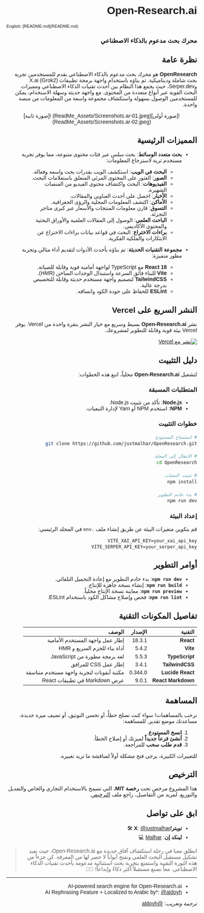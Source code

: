 # Open-Research.ai
<div style="width: 100%; text-align: left; font-size: .8em">
English: [README.md](README.md)
</div>

### محرك بحث مدعوم بالذكاء الاصطناعي

## نظرة عامة
**OpenResearch** هو محرك بحث مدعوم بالذكاء الاصطناعي يقدم للمستخدمين تجربة بحث شاملة وديناميكية. تم بناؤه باستخدام واجهة برمجة تطبيقات X.ai (Grok2) وSerper.dev، حيث يجمع هذا النظام بين أحدث تقنيات الذكاء الاصطناعي ومميزات البحث القوية عبر أنواع متعددة من المحتوى. مع واجهة حديثة وسهلة الاستخدام، يمكن للمستخدمين الوصول بسهولة واستكشاف مجموعة واسعة من المعلومات من منصة واحدة.

<div style="text-align: center">
![صورة أولى](ReadMe_Assets/Screenshots.ar-01.jpeg) ![صورة ثانية](ReadMe_Assets/Screenshots.ar-02.jpeg)
</div>

## المميزات الرئيسية
- **بحث متعدد الوسائط**: بحث سلس عبر فئات محتوى متنوعة، مما يوفر تجربة مستخدم ثرية لاسترجاع المعلومات:
  - **البحث في الويب**: استكشف الويب بقدرات بحث واسعة وفعالة.
  - **الصور**: العثور على المحتوى المرئي المتعلق باستعلامات البحث.
  - **الفيديوهات**: البحث واكتشاف محتوى الفيديو من المنصات الشهيرة.
  - **الأخبار**: احصل على أحدث العناوين والمقالات.
  - **الأماكن**: اكتشف المعلومات المحلية والرؤى الجغرافية.
  - **التسوق**: قارن معلومات المنتجات والأسعار عبر كبرى متاجر التجزئة.
  - **الباحث العلمي**: الوصول إلى المقالات العلمية والأوراق البحثية والمحتوى الأكاديمي.
  - **براءات الاختراع**: البحث في قواعد بيانات براءات الاختراع عن الابتكارات والملكية الفكرية.

- **مجموعة التقنيات الحديثة**: تم بناؤه بأحدث الأدوات لتقديم أداء مثالي وتجربة مطور متميزة:
  - **React 18** مع TypeScript لواجهة أمامية قوية وقابلة للصيانة.
  - **Vite** للبناء فائق السرعة واستبدال الوحدات الساخن (HMR).
  - **TailwindCSS** لتصميم واجهة مستخدم حديثة وقابلة للتخصيص بدرجة عالية.
  - **ESLint** للحفاظ على جودة الكود واتساقه.

## النشر السريع على Vercel
نشر **Open-Research.ai** بسيط وسريع مع خيار النشر بنقرة واحدة من Vercel. يوفر Vercel بيئة قوية وقابلة للتطوير لمشروعك.

[![نشر مع Vercel](https://vercel.com/button)](https://vercel.com/new/clone?repository-url=https://github.com/justmalhar/OpenResearch&env=VITE_XAI_API_KEY&env=VITE_SERPER_API_KEY)

## دليل التثبيت
لتشغيل **Open-Research.ai** محلياً، اتبع هذه الخطوات:

### المتطلبات المسبقة
- **Node.js**: تأكد من تثبيت Node.js.
- **NPM**: استخدم NPM أو Yarn لإدارة التبعيات.

### خطوات التثبيت
```bash
# استنساخ المستودع
git clone https://github.com/justmalhar/OpenResearch.git

# الانتقال إلى المجلد
cd OpenResearch

# تثبيت التبعيات
npm install

# بدء خادم التطوير
npm run dev
```

### إعداد البيئة
قم بتكوين متغيرات البيئة عن طريق إنشاء ملف `.env` في المجلد الرئيسي:
```env
VITE_XAI_API_KEY=your_xai_api_key
VITE_SERPER_API_KEY=your_serper_api_key
```

## أوامر التطوير
- **`npm run dev`**: بدء خادم التطوير مع إعادة التحميل التلقائي.
- **`npm run build`**: إنشاء نسخة جاهزة للإنتاج.
- **`npm run preview`**: معاينة نسخة الإنتاج محلياً.
- **`npm run lint`**: فحص وإصلاح مشاكل الكود باستخدام ESLint.

## تفاصيل المكونات التقنية
| التقنية         | الإصدار   | الوصف                                     |
|-----------------|-----------|--------------------------------------------|
| **React**       | 18.3.1    | إطار عمل واجهة المستخدم الأمامية          |
| **Vite**        | 5.4.2     | أداة بناء للحزم السريع و HMR              |
| **TypeScript**  | 5.5.3     | لغة برمجة مطورة من JavaScript             |
| **TailwindCSS** | 3.4.1     | إطار عمل CSS للمرافق                       |
| **Lucide React**| 0.344.0   | مكتبة أيقونات لتجربة واجهة مستخدم متناسقة |
| **React Markdown** | 9.0.1  | عرض Markdown في تطبيقات React              |

## المساهمة
نرحب بالمساهمات! سواء كنت تصلح خطأً، أو تحسن التوثيق، أو تضيف ميزة جديدة، مساعدتك موضع تقدير. للمساهمة:

1.  **انسخ المستودع**.
2.  **أنشئ فرعاً جديداً** لميزتك أو إصلاح الخطأ.
3.  **قدم طلب سحب** للمراجعة.

للتغييرات الكبيرة، يرجى فتح مشكلة أولاً لمناقشة ما تريد تغييره.

## الترخيص
هذا المشروع مرخص تحت **رخصة MIT**، التي تسمح بالاستخدام التجاري والخاص والتعديل والتوزيع. لمزيد من التفاصيل، راجع ملف [الترخيص](https://github.com/justmalhar/OpenResearch/blob/main/LICENSE).

## ابق على تواصل
- **تويتر/X**: [@justmalhar](https://twitter.com/justmalhar) 🛠
- **لينكد إن**: [Malhar](https://linkedin.com/in/justmalhar) 💻

> انطلق معنا في رحلة استكشاف آفاق جديدة مع Open-Research.ai، حيث نعيد تشكيل مستقبل البحث العلمي ونفتح أبواباً لا حصر لها من المعرفة. كن جزءاً من هذه الثورة التقنية واستمتع بتجربة بحث استثنائية مدعومة بأحدث تقنيات الذكاء الاصطناعي. معاً نصنع مستقبلاً أكثر ذكاءً وإبداعاً! 🚀✨

---
- AI-powered search engine for Open-Research.ai
- AI Rephrasing Feature + Localized to Arabic by*: [@aldoyh](https://github.com/aldoyh)

*ترجمة وتعريب*: [@aldoyh](https://github.com/aldoyh)

<style>
@import url('https://fonts.googleapis.com/css2?family=Tajawal:wght@400;700&display=swap');

  body, .markdown-body {
    font-family: 'Tajawal', sans-serif;
    direction: rtl;
    text-align: right;
  }
</style>
